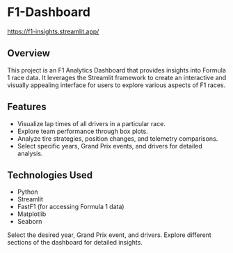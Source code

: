 # F1-Dashboard
https://f1-insights.streamlit.app/



## Overview

This project is an F1 Analytics Dashboard that provides insights into Formula 1 race data. It leverages the Streamlit framework to create an interactive and visually appealing interface for users to explore various aspects of F1 races.

## Features

- Visualize lap times of all drivers in a particular race.
- Explore team performance through box plots.
- Analyze tire strategies, position changes, and telemetry comparisons.
- Select specific years, Grand Prix events, and drivers for detailed analysis.

## Technologies Used

- Python
- Streamlit
- FastF1 (for accessing Formula 1 data)
- Matplotlib
- Seaborn

Select the desired year, Grand Prix event, and drivers.
Explore different sections of the dashboard for detailed insights.
